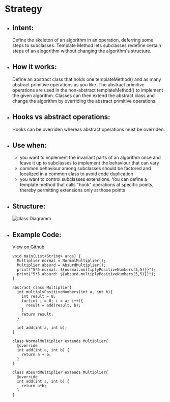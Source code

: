 # Strategy

- ## Intent:
  Define the skeleton of an algorithm in an operation, deferring some steps to subclasses. Template Method lets subclasses redefine certain steps of an alogorithm without changing the algorithm's structure.

- ## How it works:
  Define an abstract class that holds one templateMethod() and as many abstract primitive operations as you like. The abstract primitive operations are used in the non-abstract templateMethod() to implement the given algorithm. Classes can then extend the abstract class and change the algorithm by overriding the abstract primitive operations.

- ## Hooks vs abstract operations:
  Hooks can be overriden whereas abstract operations must be overriden.

- ## Use when:
  - you want to implement the invariant parts of an algorithm once and leave it up to subclasses to implement the behaviour that can vary
  - common behaviour among subclasses should be factored and localized in a common class to avoid code duplication
  - you want to control subclasses extensions. You can define a template method that calls "hook" operations at specific points, thereby permitting extensions only at those points

- ## Structure:
  ![class Diagramm](https://encrypted-tbn0.gstatic.com/images?q=tbn:ANd9GcRcgObKp_1v6swf3K4I3gc6mF8tq845sR1rfA&usqp=CAU)

- ## Example Code:
  [View on Github](https://github.com/TheUltimateOptimist/Design-Patterns/blob/master/TemplateMethod/template_method_example.dart)

  ```
  void main(List<String> args) {
    Multiplier normal = NormalMultiplier();
    Multiplier absurd = AbsurdMultiplier();
    print("5*5 normal: ${normal.multiplyPositiveNumbers(5,5)}}");
    print("5*5 absurd: ${absurd.multiplyPositiveNumbers(5,5)}}");
  }

  abstract class Multiplier{
    int multiplyPositiveNumbers(int a, int b){
      int result = 0;
      for(int i = 0; i < a; i++){
        result = add(result, b);
      }
      return result;
    }

    int add(int a, int b);
  }

  class NormalMultiplier extends Multiplier{
    @override
    int add(int a, int b) {
      return a + b;
    }
  }

  class AbsurdMultiplier extends Multiplier{
    @override
    int add(int a, int b) {
      return a*b;
    }
  }
  ```